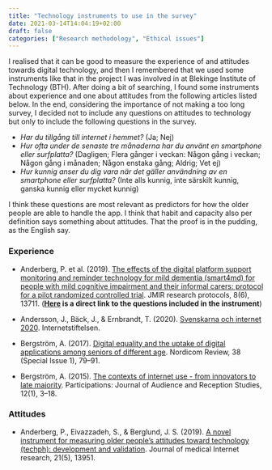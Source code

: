 ```yaml
---
title: "Technology instruments to use in the survey"
date: 2021-03-14T14:04:19+02:00
draft: false
categories: ["Research methodology", "Ethical issues"]
---
```


I realised that it can be good to measure the experience of and attitudes towards digital technology, and then I remembered that we used some instruments like that in the project I was involved in at Blekinge Institute of Technology (BTH). After doing a bit of searching, I found some instruments about experience and one about attitudes from the following articles listed below. In the end, considering the importance of not making a too long survey, I decided not to include any questions on attitudes to technology but only to include the following questions in the survey. 

* *Har du tillgång till internet i hemmet?* (Ja; Nej)
* *Hur ofta under de senaste tre månaderna har du använt en smartphone eller surfplatta?* (Dagligen; Flera gånger i veckan: Någon gång i veckan; Någon gång i månaden; Någon enstaka gång; Aldrig; Vet ej) 
* *Hur kunnig anser du dig vara när det gäller användning av en smartphone eller surfplatta?* (Inte alls kunnig, inte särskilt kunnig, ganska kunnig eller mycket kunnig)

I think these questions are most relevant as predictors for how the older people are able to handle the app. I think that habit and capacity also per definition says something about attitudes. That the proof is in the pudding, as the English say.


### Experience
* Anderberg, P. et al. (2019). [The effects of the digital platform support monitoring and reminder technology for mild dementia (smart4md) for people with mild cognitive impairment and their informal carers: protocol for a pilot randomized controlled trial](/pdfs/anderberg2019a.pdf#page=9). JMIR research protocols, 8(6), 13711. (**[Here](/pdfs/anderberg2019a_appendix.pdf) is a direct link to the questions included in the  instrument**)

* Andersson, J., Bäck, J., & Ernbrandt, T. (2020). [Svenskarna och internet 2020](/pdfs/andersson2020.pdf). Internetstiftelsen. 
* Bergström, A. (2017). [Digital equality and the uptake of digital applications
  among seniors of different age](/pdfs/bergstrom2017.pdf). Nordicom Review, 38 (Special Issue 1), 79–91.
* Bergström, A. (2015). [The contexts of internet use - from innovators to late majority](/pdfs/bergstrom2015.pdf). Participations: Journal of Audience and Reception Studies, 12(1), 3–18.


### Attitudes

* Anderberg, P., Eivazzadeh, S., & Berglund, J. S. (2019). [A novel instrument for measuring older people’s attitudes toward technology (techph): development and validation](/pdfs/anderberg2019.pdf). Journal of medical Internet research, 21(5), 13951.

<!--



Inspiration till frågorna:


- Andersson, J., Bäck, J., & Ernbrandt, T. (2020). Svenskarna och internet 2020. Internetstiftelsen. 
- Bergström, A. (2017). Digital equality and the uptake of digitalapplications
  among seniors of different age. Nordicom Review, 38 (Special Issue 1), 79–91.
- Bergström, A. (2015). The contexts of internet use - from innovators to late
  majority. Participations: Journal of Audience and Reception Studies, 12(1),
  3–18.

 




-->
